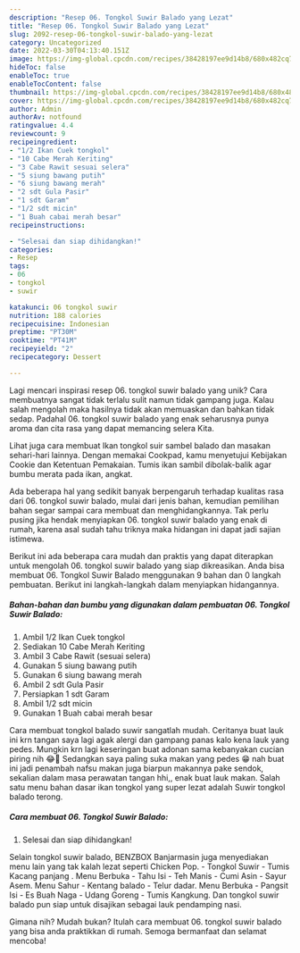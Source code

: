 ```yaml
---
description: "Resep 06. Tongkol Suwir Balado yang Lezat"
title: "Resep 06. Tongkol Suwir Balado yang Lezat"
slug: 2092-resep-06-tongkol-suwir-balado-yang-lezat
category: Uncategorized
date: 2022-03-30T04:13:40.151Z
image: https://img-global.cpcdn.com/recipes/38428197ee9d14b8/680x482cq70/06-tongkol-suwir-balado-foto-resep-utama.jpg
hideToc: false
enableToc: true
enableTocContent: false
thumbnail: https://img-global.cpcdn.com/recipes/38428197ee9d14b8/680x482cq70/06-tongkol-suwir-balado-foto-resep-utama.jpg
cover: https://img-global.cpcdn.com/recipes/38428197ee9d14b8/680x482cq70/06-tongkol-suwir-balado-foto-resep-utama.jpg
author: Admin
authorAv: notfound
ratingvalue: 4.4
reviewcount: 9
recipeingredient:
- "1/2 Ikan Cuek tongkol"
- "10 Cabe Merah Keriting"
- "3 Cabe Rawit sesuai selera"
- "5 siung bawang putih"
- "6 siung bawang merah"
- "2 sdt Gula Pasir"
- "1 sdt Garam"
- "1/2 sdt micin"
- "1 Buah cabai merah besar"
recipeinstructions:

- "Selesai dan siap dihidangkan!"
categories:
- Resep
tags:
- 06
- tongkol
- suwir

katakunci: 06 tongkol suwir 
nutrition: 188 calories
recipecuisine: Indonesian
preptime: "PT30M"
cooktime: "PT41M"
recipeyield: "2"
recipecategory: Dessert

---
```





Lagi mencari inspirasi resep 06. tongkol suwir balado yang unik? Cara membuatnya sangat tidak terlalu sulit namun tidak gampang juga. Kalau salah mengolah maka hasilnya tidak akan memuaskan dan bahkan tidak sedap. Padahal 06. tongkol suwir balado yang enak seharusnya punya aroma dan cita rasa yang dapat memancing selera Kita.





Lihat juga cara membuat Ikan tongkol suir sambel balado dan masakan sehari-hari lainnya. Dengan memakai Cookpad, kamu menyetujui Kebijakan Cookie dan Ketentuan Pemakaian. Tumis ikan sambil dibolak-balik agar bumbu merata pada ikan, angkat.

Ada beberapa hal yang sedikit banyak berpengaruh terhadap kualitas rasa dari 06. tongkol suwir balado, mulai dari jenis bahan, kemudian pemilihan bahan segar sampai cara membuat dan menghidangkannya. Tak perlu pusing jika hendak menyiapkan 06. tongkol suwir balado yang enak di rumah, karena asal sudah tahu triknya maka hidangan ini dapat jadi sajian istimewa.






Berikut ini ada beberapa cara mudah dan praktis yang dapat diterapkan untuk mengolah 06. tongkol suwir balado yang siap dikreasikan. Anda bisa membuat 06. Tongkol Suwir Balado menggunakan 9 bahan dan 0 langkah pembuatan. Berikut ini langkah-langkah dalam menyiapkan hidangannya.

<!--inarticleads1-->

##### Bahan-bahan dan bumbu yang digunakan dalam pembuatan 06. Tongkol Suwir Balado:

1. Ambil 1/2 Ikan Cuek tongkol
1. Sediakan 10 Cabe Merah Keriting
1. Ambil 3 Cabe Rawit (sesuai selera)
1. Gunakan 5 siung bawang putih
1. Gunakan 6 siung bawang merah
1. Ambil 2 sdt Gula Pasir
1. Persiapkan 1 sdt Garam
1. Ambil 1/2 sdt micin
1. Gunakan 1 Buah cabai merah besar


Cara membuat tongkol balado suwir sangatlah mudah. Ceritanya buat lauk ini krn tangan saya lagi agak alergi dan gampang panas kalo kena lauk yang pedes. Mungkin krn lagi keseringan buat adonan sama kebanyakan cucian piring nih 😂🤭 Sedangkan saya paling suka makan yang pedes 😁 nah buat ini jadi penambah nafsu makan juga biarpun makannya pake sendok, sekalian dalam masa perawatan tangan hhi,, enak buat lauk makan. Salah satu menu bahan dasar ikan tongkol yang super lezat adalah Suwir tongkol balado terong. 

<!--inarticleads2-->

##### Cara membuat 06. Tongkol Suwir Balado:


1. Selesai dan siap dihidangkan!

Selain tongkol suwir balado, BENZBOX Banjarmasin juga menyediakan menu lain yang tak kalah lezat seperti Chicken Pop. - Tongkol Suwir - Tumis Kacang panjang . Menu Berbuka - Tahu Isi - Teh Manis - Cumi Asin - Sayur Asem. Menu Sahur - Kentang balado - Telur dadar. Menu Berbuka - Pangsit Isi - Es Buah Naga - Udang Goreng - Tumis Kangkung. Dan tongkol suwir balado pun siap untuk disajikan sebagai lauk pendamping nasi. 

Gimana nih? Mudah bukan? Itulah cara membuat 06. tongkol suwir balado yang bisa anda praktikkan di rumah. Semoga bermanfaat dan selamat mencoba!
